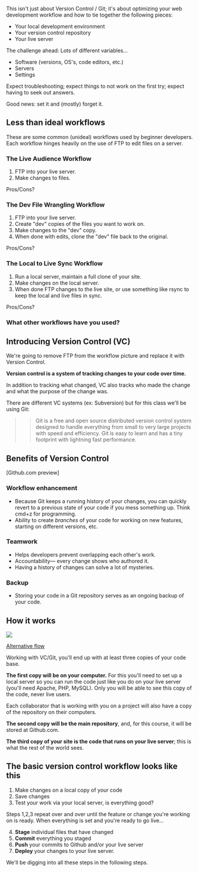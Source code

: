 This isn't just about Version Control / Git; it's about optimizing your web development workflow and how to tie together the following pieces:

+ Your local development environment
+ Your version control repository
+ Your live server

The challenge ahead: Lots of different variables...

+ Software (versions, OS's, code editors, etc.)
+ Servers
+ Settings

Expect troubleshooting; expect things to not work on the first try; expect having to seek out answers.

Good news: set it and (mostly) forget it.

## Less than ideal workflows
These are some common (unideal) workflows used by beginner developers. Each workflow hinges heavily on the use of FTP to edit files on a server.

### The Live Audience Workflow
1. FTP into your live server.
2. Make changes to files.

Pros/Cons?

<!--
__Upsides__ Straightforward, quick to set up
__Downsides__ Users viewing your site can see the changes as you make them; no history of changes
-->

### The Dev File Wrangling Workflow
1. FTP into your live server.
2. Create "dev" copies of the files you want to work on.
3. Make changes to the "dev" copy.
4. When done with edits, clone the "dev" file back to the original.

Pros/Cons?

<!-- 
+ Downsides: Tedious; apps very rarely touch just one file, no history of changes
+ Upsides: Users can't see the changes as you make them
-->

### The Local to Live Sync Workflow
1. Run a local server, maintain a full clone of your site.
2. Make changes on the local server.
3. When done FTP changes to the live site, or use something like rsync to keep the local and live files in sync.

Pros/Cons?

<!--
+ Downsides: Have to keep track of all the files you've made changes to, no history of changes
+ Upsides: Users can't see the changes as you make them
--> 

### What other workflows have you used?




## Introducing Version Control (VC)
We're going to remove FTP from the workflow picture and replace it with Version Control.

__Version control is a system of tracking changes to your code over time.__

In addition to tracking what changed, VC also tracks who made the change and what the purpose of the change was.

There are different VC systems (ex: Subversion) but for this class we'll be using Git:

>> Git is a free and open source distributed version control system designed to handle everything from small to very large projects with speed and efficiency. Git is easy to learn and has a tiny footprint with lightning fast performance.




## Benefits of Version Control

[Github.com preview]

### Workflow enhancement
+ Because Git keeps a running history of your changes, you can quickly revert to a previous state of your code if you mess something up. Think cmd+z for programming.
+ Ability to create *branches* of your code for working on new features, starting on different versions, etc.

### Teamwork
+ Helps developers prevent overlapping each other's work.
+ Accountability&mdash; every change shows who authored it.
+ Having a history of changes can solve a lot of mysteries. 

### Backup
+ Storing your code in a Git repository serves as an ongoing backup of your code.




## How it works
<img src='http://making-the-internet.s3.amazonaws.com/vc-local-to-git-and-live-server@2x.png' style='max-width:540px;'>

<a href='http://making-the-internet.s3.amazonaws.com/vc-local-to-git-and-live-server-alternative@2x.png'>Alternative flow</a>


Working with VC/Git, you'll end up with at least three copies of your code base.

__The first copy will be on your computer.__ For this you'll need to set up a local server so you can run the code just like you do on your live server (you'll need Apache, PHP, MySQL). Only you will be able to see this copy of the code, never live users.

Each collaborator that is working with you on a project will also have a copy of the repository on their computers.  

__The second copy will be the main repository__, and, for this course, it will be stored at Github.com.

__The third copy of your site is the code that runs on your live server__; this is what the rest of the world sees.




## The basic version control workflow looks like this

1. Make changes on a local copy of your code
2. Save changes
3. Test your work via your local server, is everything good? 

Steps 1,2,3 repeat over and over until the feature or change you're working on is ready.
When everything is set and you're ready to go live...

4. __Stage__ individual files that have changed
5. __Commit__ everything you staged
6. __Push__ your commits to Github and/or your live server
7. __Deploy__ your changes to your live server.

We'll be digging into all these steps in the following steps.
